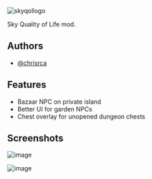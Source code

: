 ![skyqollogo](https://github.com/chrisrca/skqol/assets/104008364/878847cf-054d-4850-b6f7-db4cd8c902b6)




Sky Quality of Life mod.

## Authors

- [@chrisrca](https://github.com/chrisrca)


## Features

- Bazaar NPC on private island
- Better UI for garden NPCs
- Chest overlay for unopened dungeon chests



## Screenshots

![image](https://github.com/chrisrca/skqol/assets/104008364/20c6be33-5943-4865-82f7-58d26fa65973)

![image](https://github.com/chrisrca/skqol/assets/104008364/7f5a77ca-2e2d-45e0-9fb8-c85151c9d6ab)
